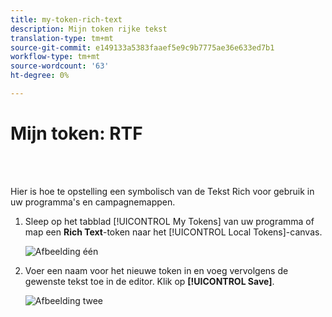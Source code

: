 ```yaml
---
title: my-token-rich-text
description: Mijn token rijke tekst
translation-type: tm+mt
source-git-commit: e149133a5383faaef5e9c9b7775ae36e633ed7b1
workflow-type: tm+mt
source-wordcount: '63'
ht-degree: 0%

---
```



# Mijn token: RTF

<br> 

Hier is hoe te opstelling een symbolisch van de Tekst Rich voor gebruik in uw programma&#39;s en campagnemappen.

1. Sleep op het tabblad [!UICONTROL My Tokens] van uw programma of map een **Rich Text**-token naar het [!UICONTROL Local Tokens]-canvas.

   ![Afbeelding één](/help/sky/assets/my-tokens/my-token-rich-text/my-token-rich-text-1.png)

1. Voer een naam voor het nieuwe token in en voeg vervolgens de gewenste tekst toe in de editor. Klik op **[!UICONTROL Save]**.

   ![Afbeelding twee](/help/sky/assets/my-tokens/my-token-rich-text/my-token-rich-text-2.png)
